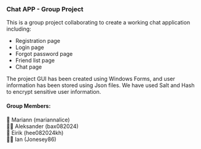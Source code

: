 ﻿### Chat APP - Group Project

This is a group project collaborating to create a working chat 
application including:
- Registration page
- Login page
- Forgot password page
- Friend list page
- Chat page

The project GUI has been created using Windows Forms, and user 
information has been stored using Json files. We have used Salt
and Hash to encrypt sensitive user information.

#### Group Members:

🫅 Mariann (mariannalice)<br>
👨‍💻 Aleksander (bax082024)<br>
🧔 Eirik (hee082024kh)<br>
🧑‍🦱 Ian (Jonesey86)